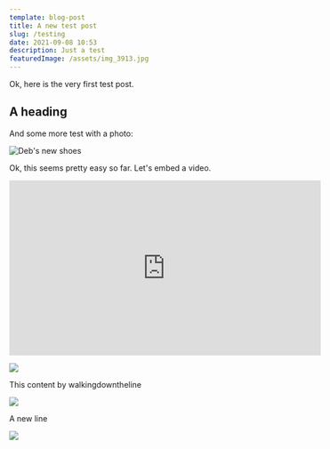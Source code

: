 ```yaml
---
template: blog-post
title: A new test post
slug: /testing
date: 2021-09-08 10:53
description: Just a test
featuredImage: /assets/img_3913.jpg
---
```

Ok, here is the very first test post. 

## A heading

And some more test with a photo:

![Deb's new shoes](/assets/img_3912.jpg "Deb's new shoes")

Ok, this seems pretty easy so far. Let's embed a video.

<iframe width="560" height="315" src="https://www.youtube.com/embed/hY1l8zRBn0I" title="YouTube video player" frameborder="0" allow="accelerometer; autoplay; clipboard-write; encrypted-media; gyroscope; picture-in-picture" allowfullscreen></iframe>

![](/assets/taranaki-falls.jpeg)

This content by walkingdowntheline

![](/assets/rsz_img_3912.jpg)

A new line

![](/assets/img_3890-copy.jpg)